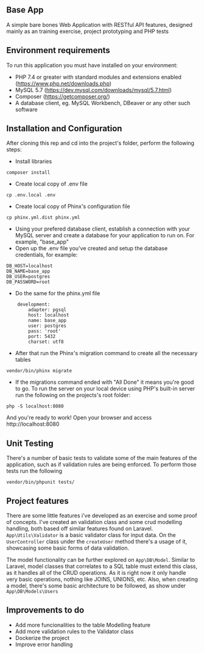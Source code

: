 ## Base App
A simple bare bones Web Application with RESTful API features, designed mainly as an training exercise, project prototyping and PHP tests

## Environment requirements
To run this application you must have installed on your environment:

- PHP 7.4 or greater with standard modules and extensions enabled (https://www.php.net/downloads.php)
- MySQL 5.7 (https://dev.mysql.com/downloads/mysql/5.7.html)
- Composer (https://getcomposer.org/)
- A database client, eg. MySQL Workbench, DBeaver or any other such software

## Installation and Configuration
After cloning this rep and cd into the project's folder, perform the following steps:
- Install libraries
```
composer install
```
- Create local copy of .env file
```
cp .env.local .env
```
- Create local copy of Phinx's configuration file
```
cp phinx.yml.dist phinx.yml
```
- Using your prefered database client, establish a connection with your MySQL server and create a database for your application to run on. For example, "base_app"
- Open up the .env file you've created and setup the database credentials, for example:
```
DB_HOST=localhost
DB_NAME=base_app
DB_USER=postgres
DB_PASSWORD=root
```
- Do the same for the phinx.yml file
```
    development:
        adapter: pgsql
        host: localhost
        name: base_app
        user: postgres
        pass: 'root'
        port: 5432
        charset: utf8
```
- After that run the Phinx's migration command to create all the necessary tables
```
vendor/bin/phinx migrate
```
- If the migrations command ended with "All Done" it means you're good to go.
To run the server on your local device using PHP's built-in server run the following on the projects's root folder:
```
php -S localhost:8080
```
And you're ready to work! Open your browser and access http://localhost:8080

## Unit Testing
There's a number of basic tests to validate some of the main features of the application, such as if validation rules are being enforced. To perform those tests run the following
```
vendor/bin/phpunit tests/
```

## Project features
There are some little features i've developed as an exercise and some proof of concepts. I've created an validation class and some crud modelling handling, both based off similar features found on Laravel. `App\Utils\Validator` is a basic validator class for input data. On the `UserController` class under the `createUser` method there's a usage of it, showcasing some basic forms of data validation. 

The model functionality can be further explored on `App\DB\Model`. Similar to Laravel, model classes that correlates to a SQL table must extend this class, as it handles all of the CRUD operations. As it is right now it only handle very basic operations, nothing like JOINS, UNIONS, etc. Also, when creating a model, there's some basic architecture to be followed, as show under `App\DB\Models\Users`

## Improvements to do
* Add more funcionalities to the table Modelling feature
* Add more validation rules to the Validator class
* Dockerize the project
* Improve error handling
